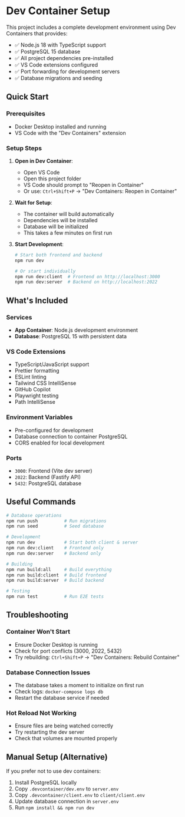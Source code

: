 # Dev Container Setup

This project includes a complete development environment using Dev Containers that provides:

- ✅ Node.js 18 with TypeScript support
- ✅ PostgreSQL 15 database
- ✅ All project dependencies pre-installed
- ✅ VS Code extensions configured
- ✅ Port forwarding for development servers
- ✅ Database migrations and seeding

## Quick Start

### Prerequisites

- Docker Desktop installed and running
- VS Code with the "Dev Containers" extension

### Setup Steps

1. **Open in Dev Container**:
   - Open VS Code
   - Open this project folder
   - VS Code should prompt to "Reopen in Container"
   - Or use: `Ctrl+Shift+P` → "Dev Containers: Reopen in Container"

2. **Wait for Setup**:
   - The container will build automatically
   - Dependencies will be installed
   - Database will be initialized
   - This takes a few minutes on first run

3. **Start Development**:

   ```bash
   # Start both frontend and backend
   npm run dev

   # Or start individually
   npm run dev:client  # Frontend on http://localhost:3000
   npm run dev:server  # Backend on http://localhost:2022
   ```

## What's Included

### Services

- **App Container**: Node.js development environment
- **Database**: PostgreSQL 15 with persistent data

### VS Code Extensions

- TypeScript/JavaScript support
- Prettier formatting
- ESLint linting
- Tailwind CSS IntelliSense
- GitHub Copilot
- Playwright testing
- Path IntelliSense

### Environment Variables

- Pre-configured for development
- Database connection to container PostgreSQL
- CORS enabled for local development

### Ports

- `3000`: Frontend (Vite dev server)
- `2022`: Backend (Fastify API)
- `5432`: PostgreSQL database

## Useful Commands

```bash
# Database operations
npm run push          # Run migrations
npm run seed          # Seed database

# Development
npm run dev           # Start both client & server
npm run dev:client    # Frontend only
npm run dev:server    # Backend only

# Building
npm run build:all     # Build everything
npm run build:client  # Build frontend
npm run build:server  # Build backend

# Testing
npm run test          # Run E2E tests
```

## Troubleshooting

### Container Won't Start

- Ensure Docker Desktop is running
- Check for port conflicts (3000, 2022, 5432)
- Try rebuilding: `Ctrl+Shift+P` → "Dev Containers: Rebuild Container"

### Database Connection Issues

- The database takes a moment to initialize on first run
- Check logs: `docker-compose logs db`
- Restart the database service if needed

### Hot Reload Not Working

- Ensure files are being watched correctly
- Try restarting the dev server
- Check that volumes are mounted properly

## Manual Setup (Alternative)

If you prefer not to use dev containers:

1. Install PostgreSQL locally
2. Copy `.devcontainer/dev.env` to `server.env`
3. Copy `.devcontainer/client.env` to `client/client.env`
4. Update database connection in `server.env`
5. Run `npm install && npm run dev`
